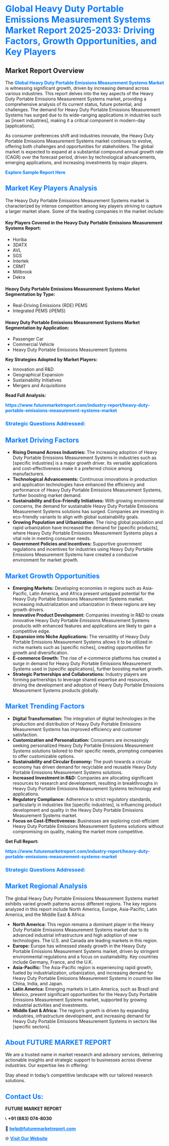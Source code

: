 <h1 style="color: #007BFF;">Global Heavy Duty Portable Emissions Measurement Systems Market Report 2025-2033: Driving Factors, Growth Opportunities, and Key Players</h1>

<section id="overview">
<h2>Market Report Overview</h2>
<p>The <a href="https://www.futuremarketreport.com/industry-report/heavy-duty-portable-emissions-measurement-systems-market" style="color: #007BFF; text-decoration: none;"><strong>Global Heavy Duty Portable Emissions Measurement Systems Market</strong></a> is witnessing significant growth, driven by increasing demand across various industries. This report delves into the key aspects of the Heavy Duty Portable Emissions Measurement Systems market, providing a comprehensive analysis of its current status, future potential, and challenges. The demand for Heavy Duty Portable Emissions Measurement Systems has surged due to its wide-ranging applications in industries such as [insert industries], making it a critical component in modern-day [applications].</p>
<p>As consumer preferences shift and industries innovate, the Heavy Duty Portable Emissions Measurement Systems market continues to evolve, offering both challenges and opportunities for stakeholders. The global market is expected to expand at a substantial compound annual growth rate (CAGR) over the forecast period, driven by technological advancements, emerging applications, and increasing investments by major players.</p>
</section>

<section id="overview">
<p><a href="https://www.futuremarketreport.com/request-sample/reportId=110901" style="color: #007BFF; text-decoration: none;"><strong>Explore Sample Report Here</strong></a></p>
</section>

<section id="key-players">
<h2 style="color: #007BFF;">Market Key Players Analysis</h2>
<p>The Heavy Duty Portable Emissions Measurement Systems market is characterized by intense competition among key players striving to capture a larger market share. Some of the leading companies in the market include:</p>
<h4>Key Players Covered in the Heavy Duty Portable Emissions Measurement Systems Report:</h4>
<ul><li>Horiba</li><li>3DATX</li><li>AVL</li><li>SGS</li><li>Intertek</li><li>CRMT</li><li>Millbrook</li><li>Dekra</li></ul>
<h4>Heavy Duty Portable Emissions Measurement Systems Market Segmentation by Type:</h4>
<ul><li>Real-Driving Emissions (RDE) PEMS</li><li>Integrated PEMS (iPEMS)</li></ul>

<h4>Heavy Duty Portable Emissions Measurement Systems Market Segmentation by Application:</h4>
<ul><li>Passenger Car</li><li>Commercial Vehicle</li><li>Heavy Duty Portable Emissions Measurement Systems</li></ul>
<p><strong>Key Strategies Adopted by Market Players:</strong></p>
<ul>
<li>Innovation and R&D</li>
<li>Geographical Expansion</li>
<li>Sustainability Initiatives</li>
<li>Mergers and Acquisitions</li>
</ul>
</section>

<section>
<p><strong>Read Full Analysis: </strong></p><a href="https://www.futuremarketreport.com/industry-report/heavy-duty-portable-emissions-measurement-systems-market" style="color: #007BFF; text-decoration: none;"><strong>https://www.futuremarketreport.com/industry-report/heavy-duty-portable-emissions-measurement-systems-market</strong></a>
<h3 style="color: #007BFF;">Strategic Questions Addressed:</h3>
</section>

<section id="driving-factors">
<h2 style="color: #007BFF;">Market Driving Factors</h2>
<ul>
<li><strong>Rising Demand Across Industries:</strong> The increasing adoption of Heavy Duty Portable Emissions Measurement Systems in industries such as [specific industries] is a major growth driver. Its versatile applications and cost-effectiveness make it a preferred choice among manufacturers.</li>
<li><strong>Technological Advancements:</strong> Continuous innovations in production and application technologies have enhanced the efficiency and performance of Heavy Duty Portable Emissions Measurement Systems, further boosting market demand.</li>
<li><strong>Sustainability and Eco-Friendly Initiatives:</strong> With growing environmental concerns, the demand for sustainable Heavy Duty Portable Emissions Measurement Systems solutions has surged. Companies are investing in eco-friendly variants to align with global sustainability goals.</li>
<li><strong>Growing Population and Urbanization:</strong> The rising global population and rapid urbanization have increased the demand for [specific products], where Heavy Duty Portable Emissions Measurement Systems plays a vital role in meeting consumer needs.</li>
<li><strong>Government Policies and Incentives:</strong> Supportive government regulations and incentives for industries using Heavy Duty Portable Emissions Measurement Systems have created a conducive environment for market growth.</li>
</ul>
</section>

<section id="growth-opportunities">
<h2 style="color: #007BFF;">Market Growth Opportunities</h2>
<ul>
<li><strong>Emerging Markets:</strong> Developing economies in regions such as Asia-Pacific, Latin America, and Africa present untapped potential for the Heavy Duty Portable Emissions Measurement Systems market. Increasing industrialization and urbanization in these regions are key growth drivers.</li>
<li><strong>Innovative Product Development:</strong> Companies investing in R&D to create innovative Heavy Duty Portable Emissions Measurement Systems products with enhanced features and applications are likely to gain a competitive edge.</li>
<li><strong>Expansion into Niche Applications:</strong> The versatility of Heavy Duty Portable Emissions Measurement Systems allows it to be utilized in niche markets such as [specific niches], creating opportunities for growth and diversification.</li>
<li><strong>E-commerce Growth:</strong> The rise of e-commerce platforms has created a surge in demand for Heavy Duty Portable Emissions Measurement Systems used in [specific applications], further boosting market growth.</li>
<li><strong>Strategic Partnerships and Collaborations:</strong> Industry players are forming partnerships to leverage shared expertise and resources, driving the development and adoption of Heavy Duty Portable Emissions Measurement Systems products globally.</li>
</ul>
</section>

<section id="trending-factors">
<h2 style="color: #007BFF;">Market Trending Factors</h2>
<ul>
<li><strong>Digital Transformation:</strong> The integration of digital technologies in the production and distribution of Heavy Duty Portable Emissions Measurement Systems has improved efficiency and customer satisfaction.</li>
<li><strong>Customization and Personalization:</strong> Consumers are increasingly seeking personalized Heavy Duty Portable Emissions Measurement Systems solutions tailored to their specific needs, prompting companies to offer customizable options.</li>
<li><strong>Sustainability and Circular Economy:</strong> The push towards a circular economy has driven demand for recyclable and reusable Heavy Duty Portable Emissions Measurement Systems solutions.</li>
<li><strong>Increased Investment in R&D:</strong> Companies are allocating significant resources to research and development, resulting in breakthroughs in Heavy Duty Portable Emissions Measurement Systems technology and applications.</li>
<li><strong>Regulatory Compliance:</strong> Adherence to strict regulatory standards, particularly in industries like [specific industries], is influencing product development and quality in the Heavy Duty Portable Emissions Measurement Systems market.</li>
<li><strong>Focus on Cost-Effectiveness:</strong> Businesses are exploring cost-efficient Heavy Duty Portable Emissions Measurement Systems solutions without compromising on quality, making the market more competitive.</li>
</ul>
</section>

<section>
<p><strong>Get Full Report: </strong></p><a href="https://www.futuremarketreport.com/industry-report/heavy-duty-portable-emissions-measurement-systems-market" style="color: #007BFF; text-decoration: none;"><strong>https://www.futuremarketreport.com/industry-report/heavy-duty-portable-emissions-measurement-systems-market</strong></a>
<h3 style="color: #007BFF;">Strategic Questions Addressed:</h3>
</section>


<section id="regional-analysis">
<h2 style="color: #007BFF;">Market Regional Analysis</h2>
<p>The global Heavy Duty Portable Emissions Measurement Systems market exhibits varied growth patterns across different regions. The key regions analyzed in this report include North America, Europe, Asia-Pacific, Latin America, and the Middle East & Africa:</p>
<ul>
<li><strong>North America:</strong> This region remains a dominant player in the Heavy Duty Portable Emissions Measurement Systems market due to its advanced industrial infrastructure and high adoption of new technologies. The U.S. and Canada are leading markets in this region.</li>
<li><strong>Europe:</strong> Europe has witnessed steady growth in the Heavy Duty Portable Emissions Measurement Systems market, driven by stringent environmental regulations and a focus on sustainability. Key countries include Germany, France, and the U.K.</li>
<li><strong>Asia-Pacific:</strong> The Asia-Pacific region is experiencing rapid growth, fueled by industrialization, urbanization, and increasing demand for Heavy Duty Portable Emissions Measurement Systems in countries like China, India, and Japan.</li>
<li><strong>Latin America:</strong> Emerging markets in Latin America, such as Brazil and Mexico, present significant opportunities for the Heavy Duty Portable Emissions Measurement Systems market, supported by growing industrial activities and investments.</li>
<li><strong>Middle East & Africa:</strong> The region’s growth is driven by expanding industries, infrastructure development, and increasing demand for Heavy Duty Portable Emissions Measurement Systems in sectors like [specific sectors].</li>
</ul>
</section>

<footer>
<h2 style="color: #007BFF;">About FUTURE MARKET REPORT</h2>
<p>We are a trusted name in market research and advisory services, delivering actionable insights and strategic support to businesses across diverse industries. Our expertise lies in offering:</p>

<p>Stay ahead in today’s competitive landscape with our tailored research solutions.</p>

<h2 style="color: #007BFF;">Contact Us:</h2>
<p><strong>FUTURE MARKET REPORT</strong></p>
<p>📞 <strong>+91 (883) 074-8030</strong></p>
<p>📧 <strong><a href="mailto:help@futuremarketreport.com" style="color: #007BFF;">help@futuremarketreport.com</a></strong></p>
<p>🌐 <strong><a href="https://www.futuremarketreport.com/" style="color: #007BFF;">Visit Our Website</a></strong></p>
</footer>